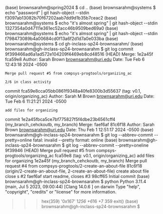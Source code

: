 (base) brownsarahm@spring2024 $ cd ..
(base) brownsarahm@systems $ echo "password" | git hash-object --stdin
f3097ab13082b70f67202aab7dd9d1b35b7ceac2
(base) brownsarahm@systems $ echo "it's almost spring" | git hash-object --stdin
1327354a0d47111e361ec52acc46b9509bed69a0
(base) brownsarahm@systems $ echo "it's almsot spring" | git hash-object --stdin
f798473089b4a00684cd0f13a6f2d1d7a0e033ba
(base) brownsarahm@systems $ cd gh-inclass-sp24-brownsarahm/
(base) brownsarahm@gh-inclass-sp24-brownsarahm $ git log
commit 9f399466ad6a1ad572e104209f4469eb8cd48516 (HEAD)
Merge: 1e2a45f fca59e8
Author: Sarah Brown <brownsarahm@uri.edu>
Date:   Tue Feb 6 12:43:18 2024 -0500

    Merge pull request #5 from compsys-progtools/organizing_ac
    
    2/6 in class activity

commit fca59e8cca05bb0861f9348a40fe8300b3d55637 (tag: v0.1, origin/organizing_ac)
Author: Sarah M Brown <brownsarahm@uri.edu>
Date:   Tue Feb 6 11:21:21 2024 -0500

    add files for organizing

commit 1e2a45fbca5ce7bf775827f5f4dbe23b6561cff4 (my_branch_cehckoutb, my_branch)
Merge: faef6af 81c6f18
Author: Sarah Brown <brownsarahm@uri.edu>
Date:   Thu Feb 1 12:51:17 2024 -0500
(base) brownsarahm@gh-inclass-sp24-brownsarahm $ git log --abbrev-commit --pretty=online
fatal: invalid --pretty format: online
(base) brownsarahm@gh-inclass-sp24-brownsarahm $ git log --abbrev-commit --pretty=oneline
9f39946 (HEAD) Merge pull request #5 from compsys-progtools/organizing_ac
fca59e8 (tag: v0.1, origin/organizing_ac) add files for organizing
1e2a45f (my_branch_cehckoutb, my_branch) Merge pull request #4 from compsys-progtools/2-create-an-about-file
81c6f18 (origin/2-create-an-about-file, 2-create-an-about-file) create about file close s #2
faef6af start readme, closes #3
98cff65 Initial commit
(base) brownsarahm@gh-inclass-sp24-brownsarahm $ python
Python 3.11.4 (main, Jul  5 2023, 09:00:44) [Clang 14.0.6 ] on darwin
Type "help", "copyright", "credits" or "license" for more information.
>>> hex(359)
'0x167'
>>> 1*256 +6*16 +7
359
>>> exit()
(base) brownsarahm@gh-inclass-sp24-brownsarahm $ 
